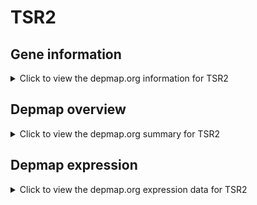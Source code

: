 <h1>TSR2</h1>

<h2>Gene information</h2>
<details>
  <summary>Click to view the depmap.org information for TSR2</summary>
  <iframe src="https://depmap.org/portal/gene/TSR2?tab=about" style="border:none;width:100%;height:800px"></iframe>
</details>

<h2>Depmap overview</h2>
<details>
  <summary>Click to view the depmap.org summary for TSR2</summary>
  <iframe src="https://depmap.org/portal/gene/TSR2?tab=overview" style="border:none;width:100%;height:800px"></iframe>
</details>

<h2>Depmap expression</h2>
<details>
  <summary>Click to view the depmap.org expression data for TSR2</summary>
  <iframe src="https://depmap.org/portal/gene/TSR2?tab=characterization" style="border:none;width:100%;height:800px"></iframe>
</details>


<!--
<h2>Reactome Pathway diagram</h2>
<details>
  <summary>Click to view Reactome pathway for TSR2</summary>
  PNAME
</details>
-->



